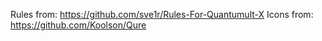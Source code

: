 Rules from:
https://github.com/sve1r/Rules-For-Quantumult-X
Icons from:
https://github.com/Koolson/Qure
